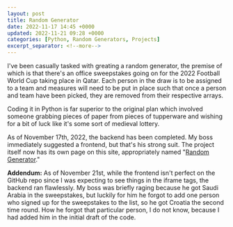 ```yaml
---
layout: post
title: Random Generator
date: 2022-11-17 14:45 +0000
updated: 2022-11-21 09:28 +0000
categories: [Python, Random Generators, Projects]
excerpt_separator: <!--more-->
---
```


I've been casually tasked with greating a random generator, the premise of which is that there's an office sweepstakes going on for the 2022 Football World Cup taking place in Qatar. Each person in the draw is to be assigned to a team and measures will need to be put in place such that once a person and team have been picked, they are removed from their respective arrays.

Coding it in Python is far superior to the original plan which involved someone grabbing pieces of paper from pieces of tupperware and wishing for a bit of luck like it's some sort of medieval lottery.
<!--more-->
As of November 17th, 2022, the backend has been completed. My boss immediately suggested a frontend, but that's his strong suit. The project itself now has its own page on this site, appropriately named "[Random Generator](https://gwenmurphy.github.io/projects/Random-Generator/)."

**Addendum:** As of November 21st, while the frontend isn't perfect on the GitHub repo since I was expecting to see things in the iframe tags, the backend ran flawlessly. My boss was briefly raging because he got Saudi Arabia in the sweepstakes, but luckily for him he forgot to add one person who signed up for the sweepstakes to the list, so he got Croatia the second time round. How he forgot that particular person, I do not know, because I had added him in the initial draft of the code.
